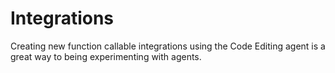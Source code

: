 # Integrations

Creating new function callable integrations using the Code Editing agent is a great way to being experimenting with agents.
